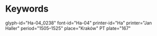 # Keywords
glyph-id="Ha-04_0238"
font-id="Ha-04"
printer-id="Ha"
printer="Jan Haller"
period="1505–1525"
place="Kraków"
PT plate="167"
